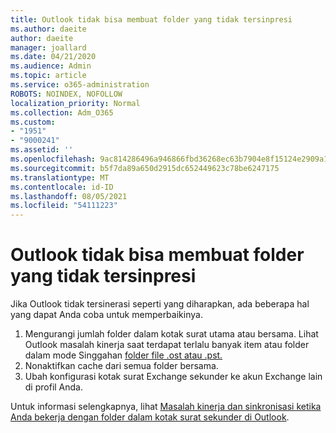 ```yaml
---
title: Outlook tidak bisa membuat folder yang tidak tersinpresi
ms.author: daeite
author: daeite
manager: joallard
ms.date: 04/21/2020
ms.audience: Admin
ms.topic: article
ms.service: o365-administration
ROBOTS: NOINDEX, NOFOLLOW
localization_priority: Normal
ms.collection: Adm_O365
ms.custom:
- "1951"
- "9000241"
ms.assetid: ''
ms.openlocfilehash: 9ac814286496a946866fbd36268ec63b7904e8f15124e2909a134805fc615a7a
ms.sourcegitcommit: b5f7da89a650d2915dc652449623c78be6247175
ms.translationtype: MT
ms.contentlocale: id-ID
ms.lasthandoff: 08/05/2021
ms.locfileid: "54111223"
---
```

# <a name="outlook-not-synching-folders"></a>Outlook tidak bisa membuat folder yang tidak tersinpresi

Jika Outlook tidak tersinerasi seperti yang diharapkan, ada beberapa hal yang dapat Anda coba untuk memperbaikinya.

1. Mengurangi jumlah folder dalam kotak surat utama atau bersama. Lihat Outlook masalah kinerja saat terdapat terlalu banyak item atau folder dalam mode Singgahan [folder file .ost atau .pst.](https://support.microsoft.com/help/2768656)
2. Nonaktifkan cache dari semua folder bersama.
3. Ubah konfigurasi kotak surat Exchange sekunder ke akun Exchange lain di profil Anda.

Untuk informasi selengkapnya, lihat [Masalah kinerja dan sinkronisasi ketika Anda bekerja dengan folder dalam kotak surat sekunder di Outlook](https://support.microsoft.com/help/3115602).
